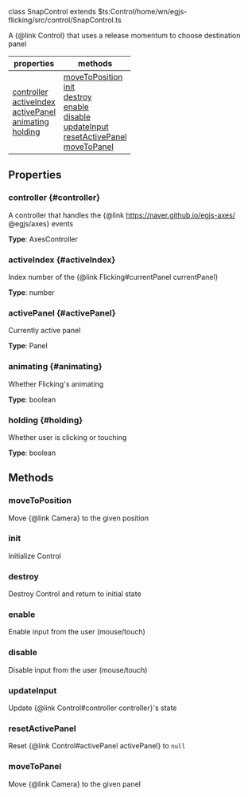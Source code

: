 
class SnapControl extends $ts:Control<file>/home/wn/egjs-flicking/src/control/SnapControl.ts</file>

A {@link Control} that uses a release momentum to choose destination panel

|properties|methods|
|---|---|
|[controller](#controller)<br/>[activeIndex](#activeIndex)<br/>[activePanel](#activePanel)<br/>[animating](#animating)<br/>[holding](#holding)|[moveToPosition](#moveToPosition)<br/>[init](#init)<br/>[destroy](#destroy)<br/>[enable](#enable)<br/>[disable](#disable)<br/>[updateInput](#updateInput)<br/>[resetActivePanel](#resetActivePanel)<br/>[moveToPanel](#moveToPanel)|



## Properties

### controller {#controller}
A controller that handles the {@link https://naver.github.io/egjs-axes/ @egjs/axes} events


**Type**: AxesController




### activeIndex {#activeIndex}
Index number of the {@link Flicking#currentPanel currentPanel}


**Type**: number




### activePanel {#activePanel}
Currently active panel


**Type**: Panel




### animating {#animating}
Whether Flicking's animating


**Type**: boolean




### holding {#holding}
Whether user is clicking or touching


**Type**: boolean




## Methods

### moveToPosition
Move {@link Camera} to the given position







### init
Initialize Control







### destroy
Destroy Control and return to initial state







### enable
Enable input from the user (mouse/touch)







### disable
Disable input from the user (mouse/touch)







### updateInput
Update {@link Control#controller controller}'s state







### resetActivePanel
Reset {@link Control#activePanel activePanel} to `null`







### moveToPanel
Move {@link Camera} to the given panel









